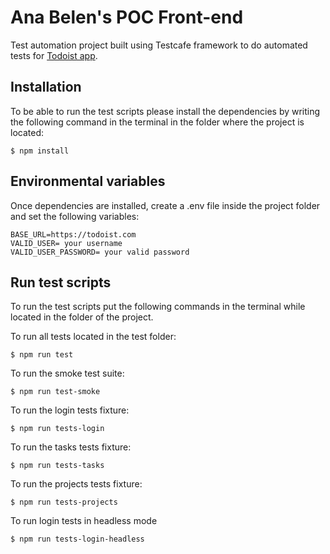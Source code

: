 # Ana Belen's POC Front-end

Test automation project built using Testcafe framework to do automated tests for [Todoist app](https://todoist.com/).

## Installation 

To be able to run the test scripts please install the dependencies by writing the following command in the terminal in the folder where the project is located: 

```
$ npm install
```
## Environmental variables

Once dependencies are installed, create a .env file inside the project folder and set the following variables: 

```
BASE_URL=https://todoist.com
VALID_USER= your username
VALID_USER_PASSWORD= your valid password
```
## Run test scripts

To run the test scripts put the following commands in the terminal while located in the folder of the project. 

To run all tests located in the test folder: 

```
$ npm run test
```
To run the smoke test suite: 

```
$ npm run test-smoke
```
To run the login tests fixture: 

```
$ npm run tests-login
```
To run the tasks tests fixture: 

```
$ npm run tests-tasks
```
To run the projects tests fixture: 

```
$ npm run tests-projects
```
To run login tests in headless mode

```
$ npm run tests-login-headless
```



